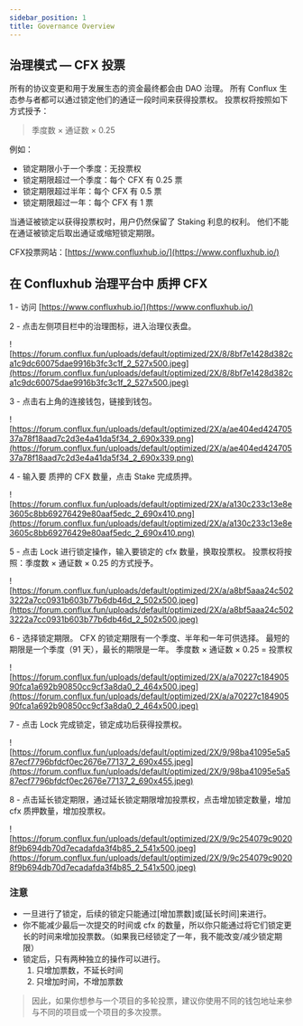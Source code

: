 ```yaml
---
sidebar_position: 1
title: Governance Overview
---
```


## **治理模式 — CFX 投票**

所有的协议变更和用于发展生态的资金最终都会由 DAO 治理。 所有 Conflux 生态参与者都可以通过锁定他们的通证一段时间来获得投票权。 投票权将按照如下方式授予：

> 季度数 × 通证数 × 0.25

例如：

- 锁定期限小于一个季度：无投票权
- 锁定期限超过一个季度：每个 CFX 有 0.25 票
- 锁定期限超过半年：每个 CFX 有 0.5 票
- 锁定期限超过一年：每个 CFX 有 1 票

当通证被锁定以获得投票权时，用户仍然保留了 Staking 利息的权利。 他们不能在通证被锁定后取出通证或缩短锁定期限。

CFX投票网站：[https://www.confluxhub.io/](https://www.confluxhub.io/)

## 在 Confluxhub 治理平台中 质押 CFX

1 - 访问 [https://www.confluxhub.io/](https://www.confluxhub.io/)

2 - 点击左侧项目栏中的治理图标，进入治理仪表盘。

![https://forum.conflux.fun/uploads/default/optimized/2X/8/8bf7e1428d382ca1c9dc60075dae9916b3fc3c1f_2_527x500.jpeg](https://forum.conflux.fun/uploads/default/optimized/2X/8/8bf7e1428d382ca1c9dc60075dae9916b3fc3c1f_2_527x500.jpeg)

3 - 点击右上角的连接钱包，链接到钱包。

![https://forum.conflux.fun/uploads/default/optimized/2X/a/ae404ed42470537a78f18aad7c2d3e4a41da5f34_2_690x339.png](https://forum.conflux.fun/uploads/default/optimized/2X/a/ae404ed42470537a78f18aad7c2d3e4a41da5f34_2_690x339.png)

4 - 输入要 质押的 CFX 数量，点击 Stake 完成质押。

![https://forum.conflux.fun/uploads/default/optimized/2X/a/a130c233c13e8e3605c8bb69276429e80aaf5edc_2_690x410.png](https://forum.conflux.fun/uploads/default/optimized/2X/a/a130c233c13e8e3605c8bb69276429e80aaf5edc_2_690x410.png)

5 - 点击 Lock 进行锁定操作，输入要锁定的 cfx 数量，换取投票权。 投票权将按照：季度数 × 通证数 × 0.25 的方式授予。

![https://forum.conflux.fun/uploads/default/optimized/2X/a/a8bf5aaa24c5023222a7cc0931b603b77b6db46d_2_502x500.jpeg](https://forum.conflux.fun/uploads/default/optimized/2X/a/a8bf5aaa24c5023222a7cc0931b603b77b6db46d_2_502x500.jpeg)

6 - 选择锁定期限。 CFX 的锁定期限有一个季度、半年和一年可供选择。 最短的期限是一个季度（91 天），最长的期限是一年。 季度数 × 通证数 × 0.25 = 投票权

![https://forum.conflux.fun/uploads/default/optimized/2X/a/a70227c18490590fca1a692b90850cc9cf3a8da0_2_464x500.jpeg](https://forum.conflux.fun/uploads/default/optimized/2X/a/a70227c18490590fca1a692b90850cc9cf3a8da0_2_464x500.jpeg)

7 - 点击 Lock 完成锁定，锁定成功后获得投票权。

![https://forum.conflux.fun/uploads/default/optimized/2X/9/98ba41095e5a587ecf7796bfdcf0ec2676e77137_2_690x455.jpeg](https://forum.conflux.fun/uploads/default/optimized/2X/9/98ba41095e5a587ecf7796bfdcf0ec2676e77137_2_690x455.jpeg)

8 - 点击延长锁定期限，通过延长锁定期限增加投票权，点击增加锁定数量，增加 cfx 质押数量，增加投票权。

![https://forum.conflux.fun/uploads/default/optimized/2X/9/9c254079c90208f9b694db70d7ecadafda3f4b85_2_541x500.jpeg](https://forum.conflux.fun/uploads/default/optimized/2X/9/9c254079c90208f9b694db70d7ecadafda3f4b85_2_541x500.jpeg)

### 注意

- 一旦进行了锁定，后续的锁定只能通过[增加票数]或[延长时间]来进行。
- 你不能减少最后一次提交的时间或 cfx 的数量，所以你只能通过将它们锁定更长的时间来增加投票数。（如果我已经锁定了一年，我不能改变/减少锁定期限）
- 锁定后，只有两种独立的操作可以进行。
    1. 只增加票数，不延长时间
    2. 只增加时间，不增加票数

> 因此，如果你想参与一个项目的多轮投票，建议你使用不同的钱包地址来参与不同的项目或一个项目的多次投票。
